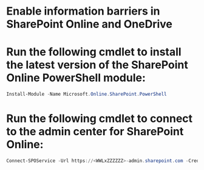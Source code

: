 # Enable information barriers in SharePoint Online and OneDrive
# Run the following cmdlet to install the latest version of the SharePoint Online PowerShell module:
```Powershell
Install-Module -Name Microsoft.Online.SharePoint.PowerShell
```
# Run the following cmdlet to connect to the admin center for SharePoint Online:
```Powershell
Connect-SPOService -Url https://<WWLxZZZZZZ>-admin.sharepoint.com -Credential admin@<WWLxZZZZZZ>.onmicrosoft.com
```